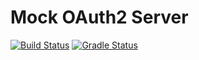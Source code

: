 # Mock OAuth2 Server

[![Build Status](https://travis-ci.org/jlessing-git/mock-oauth2-server.svg?branch=master)](https://travis-ci.org/jlessing-git/mock-oauth2-server)
[![Gradle Status](https://gradleupdate.appspot.com/jlessing-git/mock-oauth2-server/status.svg)](https://gradleupdate.appspot.com/jlessing-git/mock-oauth2-server/status)

